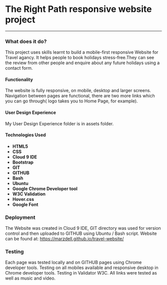 <h1>The Right Path responsive website project</h1>
<hr>
<h3>What does it do?</h3>
This project uses skills learnt to build a mobile-first responsive Website for Travel agancy.
It helps people to book holidays stress-free.They can see the review from other people and enquire about any future holidays using a contact form.

<h4>Functionality</h4>
The website is fully responsive, on mobile, desktop and larger screens.
Navigation between pages are functional, there are two more links which you can go through( logo takes you to Home Page, for example).

<h4> User Design Experience</h4>
My User Design Experience folder is in assets folder.

<h4>Technologies Used<h4>
<ul>   <li> HTML5</li>
   <li> CSS</li>
    <li>Cloud 9 IDE</li>
    <li>Bootstrap</li>
    <li>GIT</li>
    <li>GITHUB</li>
    <li>Bash</li>
    <li>Ubuntu</li>
    <li>Google Chrome Developer tool</li>
    <li>W3C Validation</li>
    <li>Hover.css</li>
    <li>Google Font</li></ul>
    
<h3> Deployment</h3>

The Website was created in Cloud 9 IDE, GIT directory was used for version control and then uploaded to GITHUB using Ubuntu / Bash script.
Website can be found at:
https://marzdell.github.io/travel-website/

<h3>Testing</h3>

Each page was tested locally and on GITHUB pages using Chrome developer tools.
Testing on all mobiles available  and responsive desktop in Chrome developer tools.
Testing in Validator W3C.
All links were tested as well as music and video.

